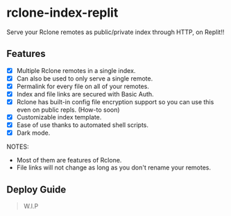 # rclone-index-replit
Serve your Rclone remotes as public/private index through HTTP, on Replit!!

## Features
- [x] Multiple Rclone remotes in a single index.
- [x] Can also be used to only serve a single remote.
- [x] Permalink for every file on all of your remotes.
- [x] Index and file links are secured with Basic Auth.
- [x] Rclone has built-in config file encryption support so you can use this even on public repls. (How-to soon)
- [x] Customizable index template.
- [x] Ease of use thanks to automated shell scripts.
- [x] Dark mode.

NOTES:
- Most of them are features of Rclone.
- File links will not change as long as you don't rename your remotes.

## Deploy Guide
> W.I.P
